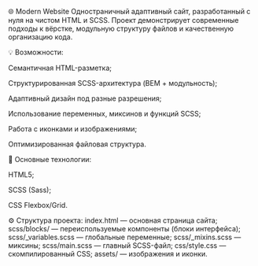 🌐 Modern Website
Одностраничный адаптивный сайт, разработанный с нуля на чистом HTML и SCSS. Проект демонстрирует современные подходы к вёрстке, модульную структуру файлов и качественную организацию кода.

💡 Возможности:

Семантичная HTML-разметка;

Структурированная SCSS-архитектура (BEM + модульность);

Адаптивный дизайн под разные разрешения;

Использование переменных, миксинов и функций SCSS;

Работа с иконками и изображениями;

Оптимизированная файловая структура.

📁 Основные технологии:

HTML5;

SCSS (Sass);

CSS Flexbox/Grid.

⚙️ Структура проекта:
index.html — основная страница сайта;
scss/blocks/ — переиспользуемые компоненты (блоки интерфейса);
scss/_variables.scss — глобальные переменные;
scss/_mixins.scss — миксины;
scss/main.scss — главный SCSS-файл;
css/style.css — скомпилированный CSS;
assets/ — изображения и иконки.
